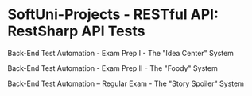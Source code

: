 # SoftUni-Projects - RESTful API: RestSharp API Tests 

Back-End Test Automation - Exam Prep I - The "Idea Center" System

Back-End Test Automation - Exam Prep II - The "Foody" System

Back-End Test Automation – Regular Exam - The "Story Spoiler" System




